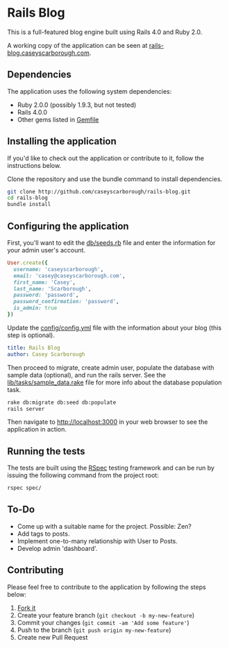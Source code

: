 # Rails Blog

This is a full-featured blog engine built using Rails 4.0 and Ruby 2.0.

A working copy of the application can be seen at [rails-blog.caseyscarborough.com](http://rails-blog.caseyscarborough.com).

## Dependencies

The application uses the following system dependencies:

* Ruby 2.0.0 (possibly 1.9.3, but not tested)
* Rails 4.0.0
* Other gems listed in [Gemfile](https://github.com/caseyscarborough/rails-blog/blob/master/Gemfile)

## Installing the application

If you'd like to check out the application or contribute to it, follow the instructions below.

Clone the repository and use the bundle command to install dependencies.

```bash
git clone http://github.com/caseyscarborough/rails-blog.git
cd rails-blog
bundle install
```

## Configuring the application

First, you'll want to edit the [db/seeds.rb](https://github.com/caseyscarborough/rails-blog/blob/master/db/seeds.rb)
file and enter the information for your admin user's account.
```ruby
User.create({
  username: 'caseyscarborough',
  email: 'casey@caseyscarborough.com',
  first_name: 'Casey',
  last_name: 'Scarborough',
  password: 'password',
  password_confirmation: 'password',
  is_admin: true
})
```

Update the [config/config.yml](https://github.com/caseyscarborough/rails-blog/blob/master/config/config.yml)
file with the information about your blog (this step is optional).

```yaml
title: Rails Blog
author: Casey Scarborough
```

Then proceed to migrate, create admin user, populate the database with sample data (optional), and
run the rails server. See the [lib/tasks/sample_data.rake](https://github.com/caseyscarborough/rails-blog/blob/master/lib/tasks/sample_data.rake)
file for more info about the database population task.

```bash
rake db:migrate db:seed db:populate
rails server
```

Then navigate to [http://localhost:3000](http://localhost:3000) in your web browser to see the application in action.

## Running the tests

The tests are built using the [RSpec](http://rspec.info/) testing framework and can be run by issuing the
following command from the project root:

```bash
rspec spec/
```

## To-Do

* Come up with a suitable name for the project. Possible: Zen?
* Add tags to posts.
* Implement one-to-many relationship with User to Posts.
* Develop admin 'dashboard'.

## Contributing

Please feel free to contribute to the application by following the steps below:

1. [Fork it](https://github.com/caseyscarborough/rails-blog/fork)
2. Create your feature branch (`git checkout -b my-new-feature`)
3. Commit your changes (`git commit -am 'Add some feature'`)
4. Push to the branch (`git push origin my-new-feature`)
5. Create new Pull Request